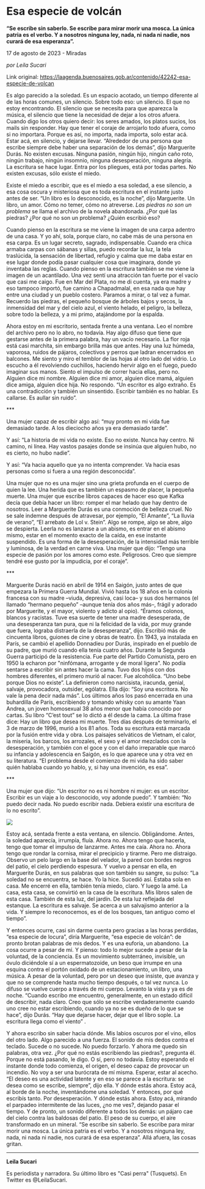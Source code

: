 # Esa especie de volcán

**“Se escribe sin saberlo. Se escribe para mirar morir una mosca. La única patria es el verbo. Y a nosotros ninguna ley, nada, ni nada ni nadie, nos curará de esa esperanza”.**

17 de agosto de 2023 - Miradas

_por Leila Sucari_

Link original: https://laagenda.buenosaires.gob.ar/contenido/42242-esa-especie-de-volcan



Es algo parecido a la soledad. Es un espacio acotado, un tiempo diferente al de las horas comunes, un silencio. Sobre todo eso: un silencio. El que no estoy encontrando. El silencio que se necesita para que aparezca la música, el silencio que tiene la necesidad de dejar a los otros afuera. Cuando digo los otros quiero decir: los seres amados, los platos sucios, los mails sin responder. Hay que tener el coraje de arrojarlo todo afuera, como si no importara. Porque es así, no importa, nada importa, solo estar acá. Estar acá, en silencio, y dejarse llevar. “Alrededor de una persona que escribe siempre debe haber una separación de los demás”, dijo Marguerite Durás. No existen excusas. Ninguna pasión, ningún hijo, ningún caño roto, ningún trabajo, ningún insomnio, ninguna desesperación, ninguna alegría. La escritura se hace lugar. Entra por los pliegues, está por todas partes. No existen excusas, sólo existe el miedo.




Existe el miedo a escribir, que es el miedo a esa soledad, a ese silencio, a esa cosa oscura y misteriosa que es toda escritura en el instante justo antes de ser. “Un libro es lo desconocido, es la noche”, dijo Marguerite. Un libro, un amor. Cómo no temer, cómo no atreverse. *Las piedras no son un problema* se llama el archivo de la novela abandonada. ¿Por qué las piedras? ¿Por qué no son un problema? ¿Quién escribió eso?




Cuando pienso en la escritura se me viene la imagen de una carpa adentro de una casa. Y yo ahí, sola, porque claro, no cabe más de una persona en esa carpa. Es un lugar secreto, sagrado, indispensable. Cuando era chica armaba carpas con sábanas y sillas, puedo recordar la luz, la tela traslúcida, la sensación de libertad, refugio y calma que me daba estar en ese lugar donde podía pasar cualquier cosa que imaginara, donde yo inventaba las reglas. Cuando pienso en la escritura también se me viene la imagen de un acantilado. Una vez sentí una atracción tan fuerte por el vacío que casi me caigo. Fue en Mar del Plata, no me di cuenta, ya era madre y eso tampoco importó, fue camino a Chapadmalal, en esa nada que hay entre una ciudad y un pueblo costero. Paramos a mirar, o tal vez a fumar. Recuerdo las piedras, el pequeño bosque de árboles bajos y secos, la inmensidad del mar y del cielo azul, el viento helado, el peligro, la belleza, sobre todo la belleza, y a mi primo, atajándome por la espalda.




Ahora estoy en mi escritorio, sentada frente a una ventana. Leo el nombre del archivo pero no lo abro, no todavía. Hay algo difuso que tiene que gestarse antes de la primera palabra, hay un vacío necesario. La flor roja está casi marchita, sin embargo brilla más que antes. Hay una luz húmeda, vaporosa, ruidos de pájaros, colectivos y perros que ladran encerrados en balcones. Me siento y miro el temblor de las hojas al otro lado del vidrio. Lo escucho a él revolviendo cuchillos, haciendo hervir algo en el fuego, puedo imaginar sus manos. Siento el impulso de correr hacia ellas, pero no. Alguien dice mi nombre. Alguien dice mi amor, alguien dice mamá, alguien dice amiga, alguien dice hija. No respondo. “Un escritor es algo extraño. Es una contradicción y también un sinsentido. Escribir también es no hablar. Es callarse. Es aullar sin ruido”.




\*\*\*




Una mujer capaz de escribir algo así: “muy pronto en mi vida fue demasiado tarde. A los dieciocho años ya era demasiado tarde”.




Y así: “La historia de mi vida no existe. Eso no existe. Nunca hay centro. Ni camino, ni línea. Hay vastos pasajes donde se insinúa que alguien hubo, no es cierto, no hubo nadie”.




Y así: “Va hacia aquello que ya no intenta comprender. Va hacia esas personas como si fuera a una región desconocida”.




Una mujer que no es una mujer sino una grieta profunda en el cuerpo de quien la lee. Una herida que es también un espasmo de placer, la pequeña muerte. Una mujer que escribe libros capaces de hacer eso que Kafka decía que debía hacer un libro: romper el mar helado que hay dentro de nosotros. Leer a Marguerite Durás es una conmoción de belleza cruel. No se sale indemne después de atravesar, por ejemplo, “El Amante”, “La lluvia de verano”, “El arrebato de Lol v. Stein”. Algo se rompe, algo se abre, algo se despierta. Leerla no es lanzarse a un abismo, es entrar en el abismo mismo, estar en el momento exacto de la caída, en ese instante suspendido. Es una forma de la desesperación, de la intensidad más terrible y luminosa, de la verdad en carne viva. Una mujer que dijo: “Tengo una especie de pasión por los amores como este. Peligrosos. Creo que siempre tendré ese gusto por la impudicia, por el coraje”.




\*\*\*




Marguerite Durás nació en abril de 1914 en Saigón, justo antes de que empezara la Primera Guerra Mundial. Vivió hasta los 18 años en la colonia francesa con su madre –viuda, depresiva, casi loca– y sus dos hermanos (el llamado “hermano pequeño” –aunque tenía dos años más–, frágil y adorado por Marguerite, y el mayor, violento y adicto al opio). “Éramos colonos, blancos y racistas. Tuve esa suerte de tener una madre desesperada, de una desesperanza tan pura, que ni la felicidad de la vida, por muy grande que fuera, lograba distraerla de la desesperanza”, dijo. Escribió más de cincuenta libros, guiones de cine y obras de teatro. En 1943, ya instalada en París, se cambió el apellido Donnadieu por Durás, inspirado en el pueblo de su padre, que murió cuando ella tenía cuatro años. Durante la Segunda Guerra participó de la resistencia. Fue parte del Partido Comunista, pero en 1950 la echaron por "ninfómana, arrogante y de moral ligera". No podía sentarse a escribir sin antes hacer la cama. Tuvo dos hijos con dos hombres diferentes, el primero murió al nacer. Fue alcohólica. “Uno bebe porque Dios no existe”. La definieron como narcisista, iracunda, genial, salvaje, provocadora, outsider, ególatra. Ella dijo: “Soy una escritora. No vale la pena decir nada más”. Los últimos años los pasó encerrada en una buhardilla de París, escribiendo y tomando whisky con su amante Yaan Andrea, un joven homosexual 38 años menor que había conocido por cartas. Su libro “C’est tout” se lo dictó a él desde la cama. La última frase dice: Hay un libro que desea mi muerte. Tres días después de terminarlo, el 3 de marzo de 1996, murió a los 81 años. Toda su escritura está marcada por la fusión entre vida y obra. Los paisajes selváticos de Vietnam, el calor, la miseria, los barcos, los arrozales, el sexo y el amor mezclados con la desesperación, y también con el goce y con el daño irreparable que marcó su infancia y adolescencia en Saigón, es lo que aparece una y otra vez en su literatura. “El problema desde el comienzo de mi vida ha sido saber quién hablaba cuando yo hablo, y, si hay una invención, es esa”.




\*\*\*




Una mujer que dijo: “Un escritor no es ni hombre ni mujer: es un escritor. Escribir es un viaje a lo desconocido, voy adonde puedo”. Y también: “No puedo decir nada. No puedo escribir nada. Debiera existir una escritura de lo no escrito”.




![](https://cdn.feater.me/files/images/2591861/22e547e3-e403-4dcb-9cf3-5a3c7dd008b5.jpeg)




Estoy acá, sentada frente a esta ventana, en silencio. Obligándome. Antes, la soledad aparecía, irrumpía, fluía. Ahora no. Ahora tengo que hacerla, tengo que tomar el impulso de lanzarme. Antes me caía. Ahora no. Ahora tengo que rondar la cornisa, mirar el precipicio y tirarme. Pero me distraigo. Observo un pelo largo en la base del velador, la pared con bordes negros del patio, el cielo perdiendo espesura. Y vuelvo a pensar en ella, en Marguerite Durás, en sus palabras que son también su sangre, su pulso: “La soledad no se encuentra, se hace. Yo la hice. Sucedió así. Estaba sola en casa. Me encerré en ella, también tenía miedo, claro. Y luego la amé. La casa, esta casa, se convirtió en la casa de la escritura. Mis libros salen de esta casa. También de esta luz, del jardín. De esta luz reflejada del estanque. La escritura es salvaje. Se acerca a un salvajismo anterior a la vida. Y siempre lo reconocemos, es el de los bosques, tan antiguo como el tiempo”.




Y entonces ocurre, casi sin darme cuenta pero gracias a las horas perdidas, “esa especie de locura”, diría Marguerite, “esa especie de volcán”: de pronto brotan palabras de mis dedos. Y es una euforia, un abandono. La cosa ocurre a pesar de mí. Y pienso: todo lo mejor sucede a pesar de la voluntad, de la conciencia. Es un movimiento subterráneo, invisible, un óvulo diciéndole sí a un espermatozoide, un beso que irrumpe en una esquina contra el portón oxidado de un estacionamiento, un libro, una música. A pesar de la voluntad, pero por un deseo que insiste, que avanza y que no se comprende hasta mucho tiempo después, o tal vez nunca. Lo difuso se vuelve cuerpo a través de mi cuerpo. Levanto la vista y ya es de noche. “Cuando escribo me encuentro, generalmente, en un estado difícil de describir, nada claro. Creo que sólo se escribe verdaderamente cuando uno cree no estar escribiendo, cuando ya no se es dueño de lo que se hace”, dijo Durás. “Hay que dejarse hacer, dejar que el libro sople. La escritura llega como el viento” .




Y ahora escribo sin saber hacia dónde. Mis labios oscuros por el vino, ellos del otro lado. Algo parecido a una fuerza. El sonido de mis dedos contra el teclado. Sucede o no sucede. No puedo forzarlo. Y ahora me quedo sin palabras, otra vez. ¿Por qué no estás escribiendo las piedras?, pregunta él. Porque no está pasando, le digo. O sí, pero no todavía. Estoy esperando el instante donde todo comienza, el origen, el deseo capaz de provocar un incendio. No voy a ser una burócrata de mí misma. Esperar, estar al acecho. “El deseo es una actividad latente y en eso se parece a la escritura: se desea como se escribe, siempre”, dijo ella. Y dónde estás ahora. Estoy acá, al borde de la noche, inventándome una soledad. Y entonces, por qué escribís tanto. Por desesperación. Y dónde estás ahora. Estoy acá, mirando el parpadeo intermitente de las luces, ¿no me ves?, dejando pasar el tiempo. Y de pronto, un sonido diferente a todos los demás: un pájaro cae del cielo contra las baldosas del patio. El peso de su cuerpo, el aire transformado en un mineral. “Se escribe sin saberlo. Se escribe para mirar morir una mosca. La única patria es el verbo. Y a nosotros ninguna ley, nada, ni nada ni nadie, nos curará de esa esperanza”. Allá afuera, las cosas gritan.




---




**Leila Sucari**




Es periodista y narradora. Su último libro es "Casi perra" (Tusquets). En Twitter es @LeilaSucari.



